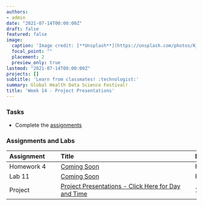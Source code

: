 ```yaml
---
authors:
- admin
date: "2021-07-14T00:00:00Z"
draft: false
featured: false
image:
  caption: 'Image credit: [**Unsplash**](https://unsplash.com/photos/K_VeavYEfdA)'
  focal_point: ""
  placement: 2
  preview_only: true
lastmod: "2021-07-14T00:00:00Z"
projects: []
subtitle: 'Learn from classmates! :technologist:'
summary: Global Health Data Science Festival!
title: 'Week 14 - Project Presentations'
---
```


### Tasks

- Complete the [assignments](/post/14-week/#assignments-and-labs)

### Assignments and Labs

| <div style="width:120px;text-align:left">Assignment</div> | <div style="width:340px;text-align:left">Title</div> | <div style="width:200px;text-align:left">Due</div> |
|:---|:---|:---|
| Homework 4 | [Coming Soon](https://sta-198-glhlth-298-fall-2022.github.io/website/slides/week-02/coming-soon.html)  | Fri., 12/2 |
| Lab 11 | [Coming Soon](https://sta-198-glhlth-298-fall-2022.github.io/website/slides/week-02/coming-soon.html)  | Fri., 12/2 |
| Project | [Project Presentations - Click Here for Day and Time](https://sta-198-glhlth-298-fall-2022.github.io/website/slides/week-02/coming-soon.html)  | 11/28, 11/30, and 12/5 |




